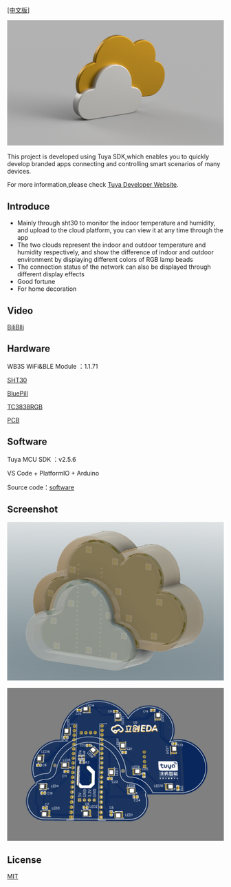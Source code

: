 [[中文版]](README_cn.md)

![v2](asserts/v2.png)

This project is developed using Tuya SDK,which enables you to quickly develop branded apps connecting and controlling smart scenarios of many devices.

For more information,please check [Tuya Developer Website](https://developer.tuya.com/).

## Introduce

- Mainly through sht30 to monitor the indoor temperature and humidity, and upload to the cloud platform, you can view it at any time through the app
- The two clouds represent the indoor and outdoor temperature and humidity respectively, and show the difference of indoor and outdoor environment by displaying different colors of RGB lamp beads
- The connection status of the network can also be displayed through different display effects
- Good fortune
- For home decoration



## Video

[BiliBIli](https://space.bilibili.com/204526879)



## Hardware

WB3S WiFi&BLE Module ：1.1.71

[SHT30](https://item.szlcsc.com/78489.html)

[BluePill](https://github.com/WeActTC/BluePill-Plus)

[TC3838RGB](https://item.szlcsc.com/839901.html)

[PCB](https://oshwhub.com/kakaka/tu-ya-zhi-neng-yun-duo)



## Software

Tuya MCU SDK ：v2.5.6

VS Code + PlatformIO + Arduino

 Source code：[software](software)



## Screenshot

![3](asserts/3.png)

![2](asserts/2.png)



## License

[MIT](https://github.com/Modular-X-01/diy-tuya-cloud-sw/blob/main/LICENSE)